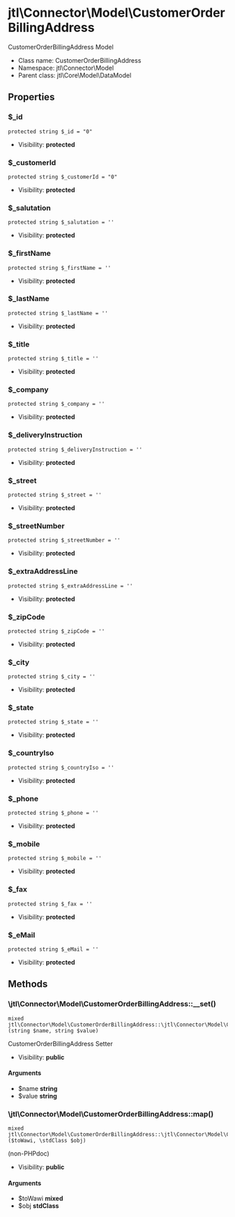 jtl\Connector\Model\CustomerOrderBillingAddress
===============

CustomerOrderBillingAddress Model




* Class name: CustomerOrderBillingAddress
* Namespace: jtl\Connector\Model
* Parent class: jtl\Core\Model\DataModel





Properties
----------


### $_id

```
protected string $_id = "0"
```





* Visibility: **protected**


### $_customerId

```
protected string $_customerId = "0"
```





* Visibility: **protected**


### $_salutation

```
protected string $_salutation = ''
```





* Visibility: **protected**


### $_firstName

```
protected string $_firstName = ''
```





* Visibility: **protected**


### $_lastName

```
protected string $_lastName = ''
```





* Visibility: **protected**


### $_title

```
protected string $_title = ''
```





* Visibility: **protected**


### $_company

```
protected string $_company = ''
```





* Visibility: **protected**


### $_deliveryInstruction

```
protected string $_deliveryInstruction = ''
```





* Visibility: **protected**


### $_street

```
protected string $_street = ''
```





* Visibility: **protected**


### $_streetNumber

```
protected string $_streetNumber = ''
```





* Visibility: **protected**


### $_extraAddressLine

```
protected string $_extraAddressLine = ''
```





* Visibility: **protected**


### $_zipCode

```
protected string $_zipCode = ''
```





* Visibility: **protected**


### $_city

```
protected string $_city = ''
```





* Visibility: **protected**


### $_state

```
protected string $_state = ''
```





* Visibility: **protected**


### $_countryIso

```
protected string $_countryIso = ''
```





* Visibility: **protected**


### $_phone

```
protected string $_phone = ''
```





* Visibility: **protected**


### $_mobile

```
protected string $_mobile = ''
```





* Visibility: **protected**


### $_fax

```
protected string $_fax = ''
```





* Visibility: **protected**


### $_eMail

```
protected string $_eMail = ''
```





* Visibility: **protected**


Methods
-------


### \jtl\Connector\Model\CustomerOrderBillingAddress::__set()

```
mixed jtl\Connector\Model\CustomerOrderBillingAddress::\jtl\Connector\Model\CustomerOrderBillingAddress::__set()(string $name, string $value)
```

CustomerOrderBillingAddress Setter



* Visibility: **public**

#### Arguments

* $name **string**
* $value **string**



### \jtl\Connector\Model\CustomerOrderBillingAddress::map()

```
mixed jtl\Connector\Model\CustomerOrderBillingAddress::\jtl\Connector\Model\CustomerOrderBillingAddress::map()($toWawi, \stdClass $obj)
```

(non-PHPdoc)



* Visibility: **public**

#### Arguments

* $toWawi **mixed**
* $obj **stdClass**


